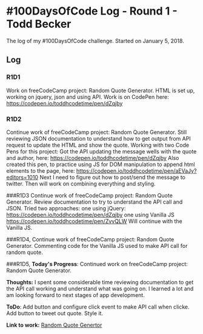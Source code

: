 # #100DaysOfCode Log - Round 1 - Todd Becker

The log of my #100DaysOfCode challenge. Started on January 5, 2018.

## Log

### R1D1 
Work on freeCodeCamp project: Random Quote Generator. HTML is set up, working on jquery, json and using API. Work is on CodePen here: https://codepen.io/toddhcodetime/pen/dZqjby

### R1D2
Continue work of freeCodeCamp project: Random Quote Generator. Still reviewing JSON documentation to understand how to get output from API request to update the HTML and show the quote. Working with two Code Pens for this project:
Got the API updating the message wells with the quote and author, here:
https://codepen.io/toddhcodetime/pen/dZqjby
Also created this pen, to practice using JS for DOM manipulation to append html elements to the page, here:
https://codepen.io/toddhcodetime/pen/aEVaJy?editors=1010
Next I need to figure out how to post/send the message to twitter. Then will work on combining everything and styling.


###R1D3
Continue work of freeCodeCamp project: Random Quote Generator.
Review documentation to try to understand the API call and JSON.
Tried two approaches:
one using jQuery:
https://codepen.io/toddhcodetime/pen/dZqjby
one using Vanilla JS
https://codepen.io/toddhcodetime/pen/ZvvQLW
Will continue with the Vanilla JS.

###R1D4, 
Continue work of freeCodeCamp project: Random Quote Generator.
Commenting code for the Vanilla JS used to make API call for random quote.



###R1D5, 
**Today's Progress**: Continued work on freeCodeCamp project: Random Quote Generator. 

**Thoughts:** I spent some considerable time reviewing documentation to get the API call working and understand what was going on. I learned a lot and am looking forward to next stages of app development.

**ToDo**: Add button and configure click event to make API call when clicke. Add button to tweet out quote. Style it.

**Link to work:** [Random Quote Genertor](https://codepen.io/toddhcodetime/pen/MrQMOq)

